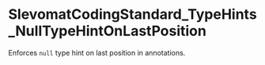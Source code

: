 # SlevomatCodingStandard_TypeHints_NullTypeHintOnLastPosition

Enforces `null` type hint on last position in annotations.

